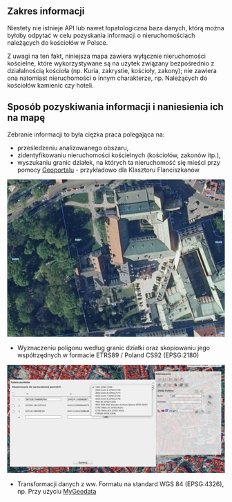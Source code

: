 ## Zakres informacji

Niestety nie istnieje API lub nawet łopatologiczna baza danych, którą można byłoby odpytać w celu pozyskania informacji o nieruchomościach należących do kościołów w Polsce. 

Z uwagi na ten fakt, niniejsza mapa zawiera wyłącznie nieruchomości kościelne, które wykorzystywane są na użytek związany bezpośrednio z działalnością kościoła (np. Kuria, zakrystie, kościoły, zakony); nie zawiera ona natomiast nieruchomości o innym charakterze, np. Należących do kościołów kamienic czy hoteli. 

## Sposób pozyskiwania informacji i naniesienia ich na mapę

Zebranie informacji to była ciężka praca polegająca na:
- prześledzeniu analizowanego obszaru, 
- zidentyfikowaniu nieruchomości kościelnych (kościołów, zakonów itp.),
- wyszukaniu granic działek, na których ta nieruchomość się mieści przy pomocy [Geoportalu](https://mapy.geoportal.gov.pl/imap/Imgp_2.html?gpmap=gp0) - przykładowo dla Klasztoru Flanciszkanów

![Działka Klasztoru Franciszkanów](/public/images/klasztor_franciszkanow.png?raw=true "Działka Klasztoru Franciszkanów")

- Wyznaczeniu poligonu według granic działki oraz skopiowaniu jego współrzędnych w formacie ETRS89 / Poland CS92 (EPSG:2180)

![Pobranie współrzędnych](/public/images/coordinates_sample.png?raw=true)

- Transformacji danych z ww. Formatu na standard WGS 84 (EPSG:4326), np. Przy użyciu [MyGeodata](https://mygeodata.cloud/cs2cs/)

